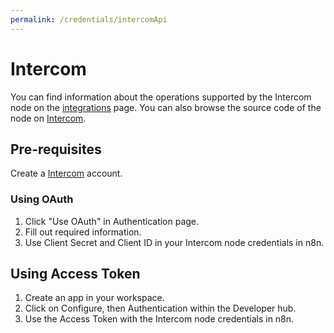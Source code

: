 ```yaml
---
permalink: /credentials/intercomApi
---
```



# Intercom
You can find information about the operations supported by the Intercom node on the [integrations](https://n8n.io/integrations/n8n-nodes-base.intercom) page. You can also browse the source code of the node on [Intercom](https://github.com/n8n-io/n8n/tree/master/packages/nodes-base/nodes/Intercom).

## Pre-requisites

Create a [Intercom](https://www.intercom.com/) account.

### Using OAuth

1. Click "Use OAuth" in Authentication page.
2. Fill out required information.
3. Use Client Secret and Client ID in your Intercom node credentials in n8n.


## Using Access Token

1. Create an app in your workspace.
2. Click on Configure, then Authentication within the Developer hub.
3. Use the Access Token with the Intercom node credentials in n8n.




